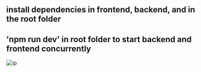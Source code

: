 <h2>install dependencies in frontend, backend, and in the root folder</h2>
<h2>'npm run dev' in root folder to start backend and frontend concurrently</h2>

![ip](https://github.com/migoy99/app_4_pwd/assets/113483557/b466bfa3-f360-4bef-8919-cc371b3d9625)
